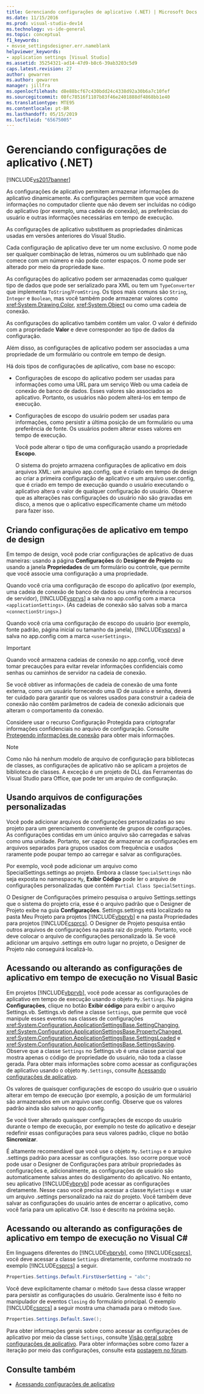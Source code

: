 ```yaml
---
title: Gerenciando configurações de aplicativo (.NET) | Microsoft Docs
ms.date: 11/15/2016
ms.prod: visual-studio-dev14
ms.technology: vs-ide-general
ms.topic: conceptual
f1_keywords:
- msvse_settingsdesigner.err.nameblank
helpviewer_keywords:
- application settings [Visual Studio]
ms.assetid: 35254321-ad14-47d9-b8c6-39ab3203c5d9
caps.latest.revision: 27
author: gewarren
ms.author: gewarren
manager: jillfra
ms.openlocfilehash: d8e88bcf67c430bdd24c4338d92a30b6a7c10fef
ms.sourcegitcommit: 08fc78516f1107b83f46e2401888df4868bb1e40
ms.translationtype: MTE95
ms.contentlocale: pt-BR
ms.lasthandoff: 05/15/2019
ms.locfileid: "65675005"
---
```

# <a name="managing-application-settings-net"></a>Gerenciando configurações de aplicativo (.NET)

[!INCLUDE[vs2017banner](../includes/vs2017banner.md)]

As configurações de aplicativo permitem armazenar informações do aplicativo dinamicamente. As configurações permitem que você armazene informações no computador cliente que não devem ser incluídas no código do aplicativo (por exemplo, uma cadeia de conexão), as preferências do usuário e outras informações necessárias em tempo de execução.

As configurações de aplicativo substituem as propriedades dinâmicas usadas em versões anteriores do Visual Studio.

Cada configuração de aplicativo deve ter um nome exclusivo. O nome pode ser qualquer combinação de letras, números ou um sublinhado que não comece com um número e não pode conter espaços. O nome pode ser alterado por meio da propriedade `Name`.

As configurações do aplicativo podem ser armazenadas como qualquer tipo de dados que pode ser serializado para XML ou tem um `TypeConverter` que implementa `ToString`/`FromString`. Os tipos mais comuns são `String`, `Integer` e `Boolean`, mas você também pode armazenar valores como <xref:System.Drawing.Color>, <xref:System.Object> ou como uma cadeia de conexão.

As configurações do aplicativo também contêm um valor. O valor é definido com a propriedade **Valor** e deve corresponder ao tipo de dados da configuração.

Além disso, as configurações de aplicativo podem ser associadas a uma propriedade de um formulário ou controle em tempo de design.

Há dois tipos de configurações de aplicativo, com base no escopo:

- Configurações de escopo do aplicativo podem ser usadas para informações como uma URL para um serviço Web ou uma cadeia de conexão de banco de dados. Esses valores são associados ao aplicativo. Portanto, os usuários não podem alterá-los em tempo de execução.

- Configurações de escopo do usuário podem ser usadas para informações, como persistir a última posição de um formulário ou uma preferência de fonte. Os usuários podem alterar esses valores em tempo de execução.

  Você pode alterar o tipo de uma configuração usando a propriedade **Escopo**.

  O sistema do projeto armazena configurações de aplicativo em dois arquivos XML: um arquivo app.config, que é criado em tempo de design ao criar a primeira configuração de aplicativo e um arquivo user.config, que é criado em tempo de execução quando o usuário executando o aplicativo altera o valor de qualquer configuração do usuário. Observe que as alterações nas configurações do usuário não são gravadas em disco, a menos que o aplicativo especificamente chame um método para fazer isso.

## <a name="creating-application-settings-at-design-time"></a>Criando configurações de aplicativo em tempo de design

Em tempo de design, você pode criar configurações de aplicativo de duas maneiras: usando a página **Configurações** do **Designer de Projeto** ou usando a janela **Propriedades** de um formulário ou controle, que permite que você associe uma configuração a uma propriedade.

Quando você cria uma configuração de escopo do aplicativo (por exemplo, uma cadeia de conexão de banco de dados ou uma referência a recursos de servidor), [!INCLUDE[vsprvs](../includes/vsprvs-md.md)] a salva no app.config com a marca `<applicationSettings>`. (As cadeias de conexão são salvas sob a marca `<connectionStrings>`.)

Quando você cria uma configuração de escopo do usuário (por exemplo, fonte padrão, página inicial ou tamanho da janela), [!INCLUDE[vsprvs](../includes/vsprvs-md.md)] a salva no app.config com a marca `<userSettings>`.

> [!IMPORTANT]
> Quando você armazena cadeias de conexão no app.config, você deve tomar precauções para evitar revelar informações confidenciais como senhas ou caminhos de servidor na cadeia de conexão.
>
> Se você obtiver as informações de cadeia de conexão de uma fonte externa, como um usuário fornecendo uma ID de usuário e senha, deverá ter cuidado para garantir que os valores usados para construir a cadeia de conexão não contêm parâmetros de cadeia de conexão adicionais que alteram o comportamento da conexão.
>
> Considere usar o recurso Configuração Protegida para criptografar informações confidenciais no arquivo de configuração. Consulte [Protegendo informações de conexão](https://msdn.microsoft.com/library/1471f580-bcd4-4046-bdaf-d2541ecda2f4) para obter mais informações.

> [!NOTE]
> Como não há nenhum modelo de arquivo de configuração para bibliotecas de classes, as configurações de aplicativo não se aplicam a projetos de biblioteca de classes. A exceção é um projeto de DLL das Ferramentas do Visual Studio para Office, que pode ter um arquivo de configuração.

## <a name="using-customized-settings-files"></a>Usando arquivos de configurações personalizadas

Você pode adicionar arquivos de configurações personalizadas ao seu projeto para um gerenciamento conveniente de grupos de configurações. As configurações contidas em um único arquivo são carregadas e salvas como uma unidade. Portanto, ser capaz de armazenar as configurações em arquivos separados para grupos usados com frequência e usados raramente pode poupar tempo ao carregar e salvar as configurações.

Por exemplo, você pode adicionar um arquivo como SpecialSettings.settings ao projeto. Embora a classe `SpecialSettings` não seja exposta no namespace `My`, **Exibir Código** pode ler o arquivo de configurações personalizadas que contém `Partial Class SpecialSettings`.

O Designer de Configurações primeiro pesquisa o arquivo Settings.settings que o sistema do projeto cria, esse é o arquivo padrão que o Designer de Projeto exibe na guia **Configurações**. Settings.settings está localizado na pasta Meu Projeto para projetos [!INCLUDE[vbprvb](../includes/vbprvb-md.md)] e na pasta Propriedades para projetos [!INCLUDE[csprcs](../includes/csprcs-md.md)]. O Designer de Projeto pesquisa então outros arquivos de configurações na pasta raiz do projeto. Portanto, você deve colocar o arquivo de configurações personalizado lá. Se você adicionar um arquivo .settings em outro lugar no projeto, o Designer de Projeto não conseguirá localizá-lo.

## <a name="accessing-or-changing-application-settings-at-run-time-in-visual-basic"></a>Acessando ou alterando as configurações de aplicativo em tempo de execução no Visual Basic

Em projetos [!INCLUDE[vbprvb](../includes/vbprvb-md.md)], você pode acessar as configurações de aplicativo em tempo de execução usando o objeto `My.Settings`. Na página **Configurações**, clique no botão **Exibir código** para exibir o arquivo Settings.vb. Settings.vb define a classe `Settings`, que permite que você manipule esses eventos nas classes de configurações <xref:System.Configuration.ApplicationSettingsBase.SettingChanging>, <xref:System.Configuration.ApplicationSettingsBase.PropertyChanged>, <xref:System.Configuration.ApplicationSettingsBase.SettingsLoaded> e <xref:System.Configuration.ApplicationSettingsBase.SettingsSaving>. Observe que a classe `Settings` no Settings.vb é uma classe parcial que mostra apenas o código de propriedade do usuário, não toda a classe gerada. Para obter mais informações sobre como acessar as configurações de aplicativo usando o objeto `My.Settings`, consulte [Acessando configurações de aplicativo](https://msdn.microsoft.com/library/e38d0cc7-247a-46ca-ba04-f2913f0adb2e).

Os valores de quaisquer configurações de escopo do usuário que o usuário alterar em tempo de execução (por exemplo, a posição de um formulário) são armazenados em um arquivo user.config. Observe que os valores padrão ainda são salvos no app.config.

Se você tiver alterado quaisquer configurações de escopo do usuário durante o tempo de execução, por exemplo no teste do aplicativo e desejar redefinir essas configurações para seus valores padrão, clique no botão **Sincronizar**.

É altamente recomendável que você use o objeto `My.Settings` e o arquivo .settings padrão para acessar as configurações. Isso ocorre porque você pode usar o Designer de Configurações para atribuir propriedades às configurações e, adicionalmente, as configurações de usuário são automaticamente salvas antes do desligamento do aplicativo. No entanto, seu aplicativo [!INCLUDE[vbprvb](../includes/vbprvb-md.md)] pode acessar as configurações diretamente. Nesse caso você precisa acessar a classe `MySettings` e usar um arquivo .settings personalizado na raiz do projeto. Você também deve salvar as configurações do usuário antes de encerrar o aplicativo, como você faria para um aplicativo C#. Isso é descrito na próxima seção.

<!-- markdownlint-disable MD003 MD020 -->
## <a name="accessing-or-changing-application-settings-at-run-time-in-visual-c"></a>Acessando ou alterando as configurações de aplicativo em tempo de execução no Visual C#
<!-- markdownlint-enable MD003 MD020 -->

Em linguagens diferentes do [!INCLUDE[vbprvb](../includes/vbprvb-md.md)], como [!INCLUDE[csprcs](../includes/csprcs-md.md)], você deve acessar a classe `Settings` diretamente, conforme mostrado no exemplo [!INCLUDE[csprcs](../includes/csprcs-md.md)] a seguir.

```csharp
Properties.Settings.Default.FirstUserSetting = "abc";
```

Você deve explicitamente chamar o método `Save` dessa classe wrapper para persistir as configurações do usuário. Geralmente isso é feito no manipulador de eventos `Closing` do formulário principal. O exemplo [!INCLUDE[csprcs](../includes/csprcs-md.md)] a seguir mostra uma chamada para o método `Save`.

```csharp
Properties.Settings.Default.Save();
```

Para obter informações gerais sobre como acessar as configurações de aplicativo por meio da classe `Settings`, consulte [Visão geral sobre configurações de aplicativo](https://msdn.microsoft.com/library/0dd8bca5-a6bf-4ac4-8eec-5725d08b38dc). Para obter informações sobre como fazer a iteração por meio das configurações, consulte esta [postagem no fórum](http://social.msdn.microsoft.com/Forums/vstudio/40fbb470-f1e8-4a02-a4a0-9f62b54d0fc4/is-this-possible-propertiessettingsdefault?forum=csharpgeneral).

## <a name="see-also"></a>Consulte também

- [Acessando configurações de aplicativo](https://msdn.microsoft.com/library/e38d0cc7-247a-46ca-ba04-f2913f0adb2e)
